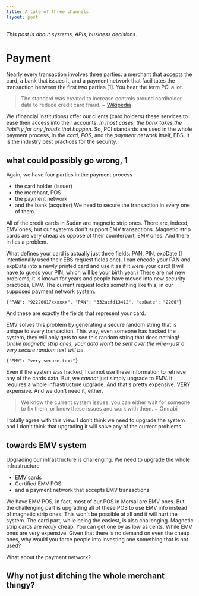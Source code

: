 ```yaml
---
title: A tale of three channels
layout: post
---
```

_This post is about systems, APIs, business decisions_.

# Payment
Nearly every transaction involves three parties: a merchant that accepts the card, a bank that issues it, and a payment network that facilitates the transaction between the first two parties [1]. You hear the term PCI a lot.

> The standard was created to increase controls around cardholder data to reduce credit card fraud.
~ [Wikipedia](https://en.wikipedia.org/wiki/Payment_Card_Industry_Data_Security_Standard)

We (financial institutions) offer our clients (card holders) these services to ease their access into their accounts. _In most cases, the bank takes the liability for any frauds that happen_. So, PCI standards are used in the whole payment process, in the _card_, _POS_, and the _payment network_ itself, EBS. It is the industry best practices for the security.

## what could possibly go wrong, 1
Again, we have four parties in the payment process
- the card holder (issuer)
- the merchant, POS
- the payment network
- and the bank (acquirer)
We need to secure the transaction in every one of them.

All of the credit cards in Sudan are magnetic strip ones. There are, indeed, EMV ones, but our systems don't support EMV transactions. Magnetic strip cards are very cheap as oppose of their counterpart, EMV ones. And there in lies a problem.

What defines your card is actually just three fields: PAN, PIN, expDate (I intentionally used their EBS request fields one). I can encode your PAN and expDate into a newly printed card and use it as if it were your card! (I will have to guess your PIN, which will be your birth year.)
These are not new problems, it is known for years and people have moved into new security practices, EMV.
The current request looks something like this, in our supposed payment network system.
```shell
{"PAN": "92220617xxxxxx", "PAN": "332acfd13412", "exDate": "2206"}
```
And these are exactly the fields that represent your card.

EMV solves this problem by generating a secure random string that is unique to every transaction. This way, even someone has hacked the system, they will only gets to see this random string that does nothing! _Unlike magnetic strip ones, your data won't be sent over the wire--just a very secure random text will be_.

```shell
{"EMV": "very secure text"}
```
Even if the system was hacked, I cannot use these information to retrieve any of the cards data. But, we _cannot_ just simply upgrade to EMV. It requires a whole infrastructure upgrade. And that's pretty expensive. VERY expensive. And we don't need it, either.

> We know the current system issues, you can either wait for someone to fix them, or know these issues and work with them. ~ Omrabi

I totally agree with this view. I don't think we need to upgrade the system and I don't think that upgrading it will solve any of the current problems.

## towards EMV system
Upgrading our infrastructure is challenging. We need to upgrade the whole infrastructure
- EMV cards
- Certified EMV POS
- and a payment network that accepts EMV transactions

We have EMV POS, in fact, most of our POS in Morsal are EMV ones. But the challenging part is upgrading all of these POS to use EMV info instead of magnetic strip ones. This won't be possible at all and it will hurt the system.
The card part, while being the easiest, is also challenging. Magnetic strip cards are _really_ cheap. You can get one by as low as cents. While EMV ones are very expensive. Given that there is no demand on even the cheap ones, why would you force people into investing one something that is not used?

What about the payment network?

## Why not just ditching the whole merchant thingy?
